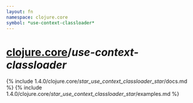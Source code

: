 ```yaml
---
layout: fn
namespace: clojure.core
symbol: *use-context-classloader*
---
```


# [clojure.core](../)/*use-context-classloader*

{% include 1.4.0/clojure.core/_star_use_context_classloader_star_/docs.md %}
{% include 1.4.0/clojure.core/_star_use_context_classloader_star_/examples.md %}

